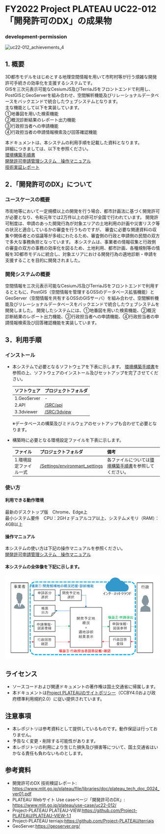 # FY2022 Project PLATEAU UC22-012「開発許可のDX」の成果物
### development-permission
![uc22-012_achievements_4](https://user-images.githubusercontent.com/79615787/227769779-e9fa0174-a507-4fb1-add9-d79e549ae304.png)


## **1. 概要**
3D都市モデルをはじめとする地理空間情報を用いて市町村等が行う煩雑な開発許可手続きの効率化を支援するシステムです。  
GISを三次元表示可能なCesiumJS及びTerriaJSをフロントエンドで利用し、PostGISとGeoServerを組み合わせ、空間解析機能及びリレーショナルデータベースをバックエンドで統合したウェブシステムとなります。  
主な機能として以下を実装しています。  
①地番図を用いた検索機能  
②概況診断結果のレポート出力機能  
③行政担当者への申請機能  
④行政担当者の申請情報検索及び回答確認機能  

本ドキュメントは、本システムの利用手順を記載した資料となります。  
詳細につきましては、以下を参照ください。  
[環境構築手順書](https://project-plateau.github.io/UC22-012-development-permission/manual/environment.html)  
[開発許可申請管理システム　操作マニュアル](https://project-plateau.github.io/UC22-012-development-permission/manual/user_manual.html)  
[技術実証レポート](https://www.mlit.go.jp/plateau/file/libraries/doc/plateau_tech_doc_0024_ver01.pdf)    


## **2．「開発許可のDX」について**
### **ユースケースの概要**
市街地等において一定規模以上の開発を行う場合、都市計画法に基づく開発許可が必要となり、令和元年では2万件以上の許可が全国で行われています。
開発許可制度は、申請のあった開発行為が対象エリアの土地利用の計画や災害リスク等の状況と適合しているかの審査を行うものですが、
審査に必要な関連資料の収集や関係者との協議等が多岐にわたるため、審査側の行政と申請側の民間の双方で多大な事務負担となっています。
本システムは、事業者の情報収集と行政側の審査の双方の事務の効率化を図るため、土地利用、都市計画、各種規制等の情報を3D都市モデルに統合し、対象エリアにおける開発行為の適地診断・申請を支援することを目的に開発されました。

### **開発システムの概要**
空間情報を三次元表示可能なCesiumJS及びTerriaJSをフロントエンドで利用するとともに、PostGIS（空間情報を管理するOSSのデータベース拡張機能）と
GeoServer（空間情報を共有するOSSのGISサーバ）を組み合わせ、空間解析機能及びリレーショナルデータベースをバックエンドで統合したウェブシステムを開発しました。
開発したシステムには、①地番図を用いた検索機能、②概況診断結果のレポート出力機能、③行政担当者への申請機能、④行政担当者の申請情報検索及び回答確認機能を実装しています。

## **3．利用手順**
### **インストール**

* 本システムで必要となるソフトウェアを下表に示します。
[環境構築手順書](https://project-plateau.github.io/UC22-012-development-permission/manual/environment.html)を参照の上、ソフトウェアのインストール及びセットアップを完了させてください。

    |ソフトウェア|プロジェクトフォルダ|
    | - | - |
    |1.GeoServer|-|
    |2.API|[/SRC/api](./SRC/api/)|
    |3.3dviewer|[/SRC/3dview](./SRC/3dview/)|

    ※データベースの構築及びミドルウェアのセットアップも合わせて必要となります。
* 構築時に必要となる環境設定ファイルを下表に示します。

    |ファイル|プロジェクトフォルダ|備考|
    | - | - | - |
    |1.環境設定ファイル一式|[/Settings/environmant_settings](Settings/environment_settings/)|各ファイルについては[環境構築手順書](https://project-plateau.github.io/UC22-012-development-permission/manual/environment.html)を参照してください。



### **使い方**

#### **利用できる動作環境**

最新のデスクトップ版　Chrome、Edge上<br>
最小システム要件　CPU：2GHｚデュアルコア以上、システムメモリ（RAM）：4GB以上

#### **操作マニュアル**

本システムの使い方は下記の操作マニュアルを参照ください。<br>
[開発許可申請管理システム　操作マニュアル](https://project-plateau.github.io/UC22-012-development-permission/manual/user_manual.html)

#### 本システムの全体像を下記に示します。

![3Dビューワ](./img/overall_picture.png "3Dビューワ")

## **ライセンス** <!-- 定型文のため変更しない -->
* ソースコードおよび関連ドキュメントの著作権は国土交通省に帰属します。
* 本ドキュメントは[Project PLATEAUのサイトポリシー](https://www.mlit.go.jp/plateau/site-policy/)（CCBY4.0および政府標準利用規約2.0）に従い提供されています。

## **注意事項** <!-- 定型文のため変更しない -->

* 本レポジトリは参考資料として提供しているものです。動作保証は行っておりません。
* 予告なく変更・削除する可能性があります。
* 本レポジトリの利用により生じた損失及び損害等について、国土交通省はいかなる責任も負わないものとします。

## **参考資料**　 <!-- 各リンクは納品時に更新 -->
* 開発許可のDX 技術検証レポート: https://www.mlit.go.jp/plateau/file/libraries/doc/plateau_tech_doc_0024_ver01.pdf
* PLATEAU Webサイト Use caseページ「開発許可のDX」: https://www.mlit.go.jp/plateau/use-case/uc22-012/
* Project-PLATEAU PLATEAU-VIEW:https://github.com/Project-PLATEAU/PLATEAU-VIEW-1.1
* Project-PLATEAU terriajs:https://github.com/Project-PLATEAU/terriajs
* GeoServer:https://geoserver.org/
